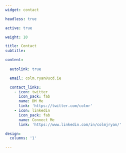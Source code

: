 ```yaml
---
widget: contact

headless: true

active: true

weight: 10

title: Contact
subtitle:

content:
  
  autolink: true

  email: colm.ryan@ucd.ie

  contact_links:
    - icon: twitter
      icon_pack: fab
      name: DM Me
      link: 'https://twitter.com/colmr'
    - icon: linkedin
      icon_pack: fab
      name: Connect Me
      link: 'https://www.linkedin.com/in/colmjryan/'

design:
  columns: '1'
  
---
```

